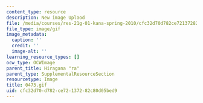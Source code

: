 ```yaml
---
content_type: resource
description: New image Uplaod
file: /media/courses/res-21g-01-kana-spring-2010/cfc32d70d782ce72137282c80d05bed9_0473.gif
file_type: image/gif
image_metadata:
  caption: ''
  credit: ''
  image-alt: ''
learning_resource_types: []
ocw_type: OCWImage
parent_title: Hiragana "ra"
parent_type: SupplementalResourceSection
resourcetype: Image
title: 0473.gif
uid: cfc32d70-d782-ce72-1372-82c80d05bed9
---
```

